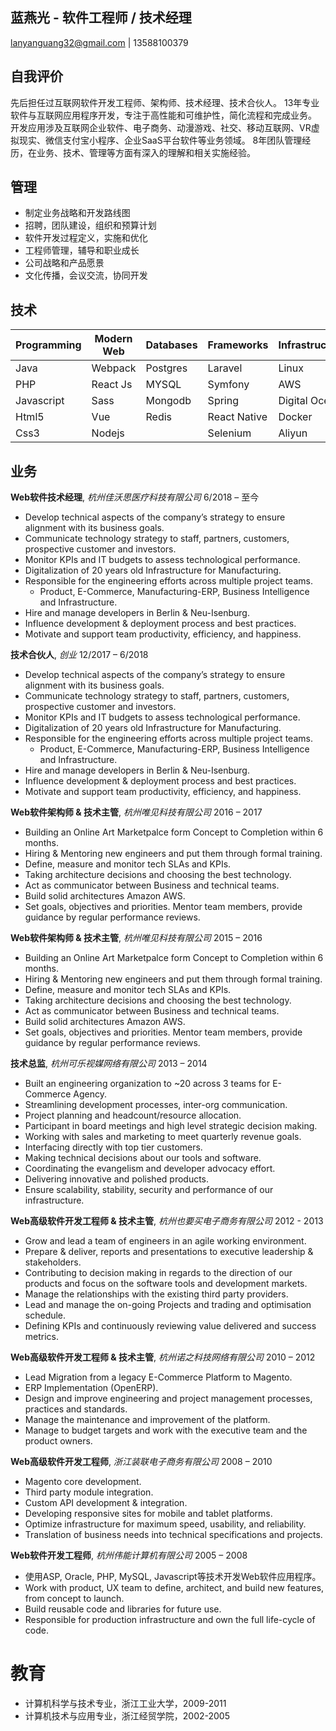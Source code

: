 
蓝燕光 - 软件工程师 / 技术经理
---------------
lanyanguang32@gmail.com | 13588100379

自我评价
---------------
先后担任过互联网软件开发工程师、架构师、技术经理、技术合伙人。
13年专业软件与互联网应用程序开发，专注于高性能和可维护性，简化流程和完成业务。
开发应用涉及互联网企业软件、电子商务、动漫游戏、社交、移动互联网、VR虚拟现实、微信支付宝小程序、企业SaaS平台软件等业务领域。
8年团队管理经历，在业务、技术、管理等方面有深入的理解和相关实施经验。

管理
---------------
* 制定业务战略和开发路线图
* 招聘，团队建设，组织和预算计划
* 软件开发过程定义，实施和优化
* 工程师管理，辅导和职业成长
* 公司战略和产品愿景
* 文化传播，会议交流，协同开发

技术
---------------
| Programming| Modern Web | Databases | Frameworks   | Infrastructure | DevOps  | Design |
|------------|------------|-----------|--------------|----------------|---------|-----------|
| Java     | Webpack    | Postgres  | Laravel      | Linux          | Ansible | Photoshop   |
| PHP        | React Js   | MYSQL     | Symfony      | AWS            | Jenkins | Sketch  |
| Javascript | Sass       | Mongodb   | Spring        | Digital Ocean  | Docker  | Axure  |
| Html5       | Vue       | Redis          | React Native | Docker         | Vagrant |     |
|     Css3       | Nodejs    |           | Selenium     | Aliyun  |         |       |

业务
----------
**Web软件技术经理**, *杭州佳沃思医疗科技有限公司* 6/2018 – 至今
  - Develop technical aspects of the company’s strategy to ensure alignment with its business goals.
  - Communicate technology strategy to staff, partners, customers, prospective customer and investors.
  - Monitor KPIs and IT budgets to assess technological performance.
  - Digitalization of 20 years old Infrastructure for Manufacturing. 
  - Responsible for the engineering efforts across multiple project teams.
    - Product, E-Commerce, Manufacturing-ERP, Business Intelligence and Infrastructure.
  - Hire and manage developers in Berlin & Neu-Isenburg.
  - Influence development & deployment process and best practices.
  - Motivate and support team productivity, efficiency, and happiness.
  
**技术合伙人**, *创业* 12/2017 – 6/2018
  - Develop technical aspects of the company’s strategy to ensure alignment with its business goals.
  - Communicate technology strategy to staff, partners, customers, prospective customer and investors.
  - Monitor KPIs and IT budgets to assess technological performance.
  - Digitalization of 20 years old Infrastructure for Manufacturing. 
  - Responsible for the engineering efforts across multiple project teams.
    - Product, E-Commerce, Manufacturing-ERP, Business Intelligence and Infrastructure.
  - Hire and manage developers in Berlin & Neu-Isenburg.
  - Influence development & deployment process and best practices.
  - Motivate and support team productivity, efficiency, and happiness.
  
**Web软件架构师 & 技术主管**, *杭州唯见科技有限公司* 2016 – 2017
  - Building an Online Art Marketpalce form Concept to Completion within 6 months. 
  - Hiring & Mentoring new engineers and put them through formal training.
  - Define, measure and monitor tech SLAs and KPIs.
  - Taking architecture decisions and choosing the best technology.
  - Act as communicator between Business and technical teams.
  - Build solid architectures Amazon AWS.
  - Set goals, objectives and priorities. Mentor team members, provide guidance by regular performance reviews.

**Web软件架构师 & 技术主管**, *杭州唯见科技有限公司* 2015 – 2016
  - Building an Online Art Marketpalce form Concept to Completion within 6 months. 
  - Hiring & Mentoring new engineers and put them through formal training.
  - Define, measure and monitor tech SLAs and KPIs.
  - Taking architecture decisions and choosing the best technology.
  - Act as communicator between Business and technical teams.
  - Build solid architectures Amazon AWS.
  - Set goals, objectives and priorities. Mentor team members, provide guidance by regular performance reviews.

**技术总监**, *杭州可乐视媒网络有限公司* 2013 – 2014
  - Built an engineering organization to ~20 across 3 teams for E-Commerce Agency.  
  - Streamlining development processes, inter-org communication.
  - Project planning and headcount/resource allocation.
  - Participant in board meetings and high level strategic decision making.
  - Working with sales and marketing to meet quarterly revenue goals.
  - Interfacing directly with top tier customers.
  - Making technical decisions about our tools and software.
  - Coordinating the evangelism and developer advocacy effort.
  - Delivering innovative and polished products.
  - Ensure scalability, stability, security and performance of our infrastructure.

**Web高级软件开发工程师 & 技术主管**, *杭州也要买电子商务有限公司*  2012 - 2013
  - Grow and lead a team of engineers in an agile working environment.
  - Prepare & deliver, reports and presentations to executive leadership & stakeholders.
  - Contributing to decision making in regards to the direction of our products and focus on the software tools and development markets.
  - Manage the relationships with the existing third party providers.
  - Lead and manage the on-going Projects and trading and optimisation schedule. 
  - Defining KPIs and continuously reviewing value delivered and success metrics.

  **Web高级软件开发工程师 & 技术主管**, *杭州诺之科技网络有限公司* 2010 – 2012
  - Lead Migration from a legacy E-Commerce Platform to Magento.  
  - ERP Implementation (OpenERP).
  - Design and improve engineering and project management processes, practices and standards.
  - Manage the maintenance and improvement of the platform.
  - Manage to budget targets and work with the executive team and the product owners. 
  
  **Web高级软件开发工程师**, *浙江装联电子商务有限公司* 2008 – 2010
  - Magento core development.
  - Third party module integration.
  - Custom API development & integration.
  - Developing responsive sites for mobile and tablet platforms.
  - Optimize infrastructure for maximum speed, usability, and reliability.
  - Translation of business needs into technical specifications and projects.
  
  **Web软件开发工程师**, *杭州伟能计算机有限公司* 2005 – 2008
  - 使用ASP, Oracle, PHP, MySQL, Javascript等技术开发Web软件应用程序。 
  - Work with product, UX team to define, architect, and build new features, from concept to launch.
  - Build reusable code and libraries for future use.
  - Responsible for production infrastructure and own the full life-cycle of code.

教育
=========
 - 计算机科学与技术专业，浙江工业大学，2009-2011 
 - 计算机技术与应用专业，浙江经贸学院，2002-2005
